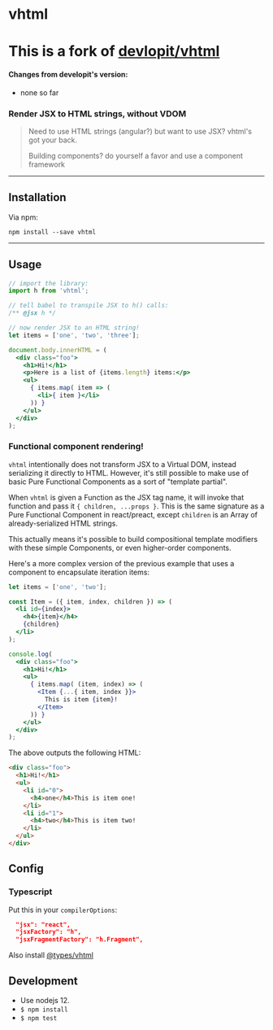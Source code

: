 # vhtml

# This is a fork of [devlopit/vhtml](https://github.com/developit/vhtml)

#### Changes from developit's version:

 - none so far

### **Render JSX to HTML strings, without VDOM**

> Need to use HTML strings (angular?) but want to use JSX? vhtml's got your back.
>
> Building components? do yourself a favor and use a component framework

---


## Installation

Via npm:

`npm install --save vhtml`


---


## Usage

```jsx
// import the library:
import h from 'vhtml';

// tell babel to transpile JSX to h() calls:
/** @jsx h */

// now render JSX to an HTML string!
let items = ['one', 'two', 'three'];

document.body.innerHTML = (
  <div class="foo">
    <h1>Hi!</h1>
    <p>Here is a list of {items.length} items:</p>
    <ul>
      { items.map( item => (
        <li>{ item }</li>
      )) }
    </ul>
  </div>
);
```

### Functional component rendering!

`vhtml` intentionally does not transform JSX to a Virtual DOM, instead serializing it directly to HTML.
However, it's still possible to make use of basic Pure Functional Components as a sort of "template partial".

When `vhtml` is given a Function as the JSX tag name, it will invoke that function and pass it `{ children, ...props }`.
This is the same signature as a Pure Functional Component in react/preact, except `children` is an Array of already-serialized HTML strings.

This actually means it's possible to build compositional template modifiers with these simple Components, or even higher-order components.

Here's a more complex version of the previous example that uses a component to encapsulate iteration items:

```jsx
let items = ['one', 'two'];

const Item = ({ item, index, children }) => (
  <li id={index}>
    <h4>{item}</h4>
    {children}
  </li>
);

console.log(
  <div class="foo">
    <h1>Hi!</h1>
    <ul>
      { items.map( (item, index) => (
        <Item {...{ item, index }}>
          This is item {item}!
        </Item>
      )) }
    </ul>
  </div>
);
```

The above outputs the following HTML:

```html
<div class="foo">
  <h1>Hi!</h1>
  <ul>
    <li id="0">
      <h4>one</h4>This is item one!
    </li>
    <li id="1">
      <h4>two</h4>This is item two!
    </li>
  </ul>
</div>
```

## Config

### Typescript

Put this in your `compilerOptions`:

```json
  "jsx": "react",
  "jsxFactory": "h",
  "jsxFragmentFactory": "h.Fragment",
```

Also install [@types/vhtml](https://www.npmjs.com/package/@types/vhtml)

## Development

- Use nodejs 12.
- `$ npm install`
- `$ npm test`
